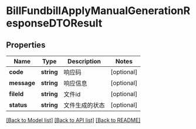 # BillFundbillApplyManualGenerationResponseDTOResult

## Properties
Name | Type | Description | Notes
------------ | ------------- | ------------- | -------------
**code** | **string** | 响应码 | [optional] 
**message** | **string** | 响应信息 | [optional] 
**fileId** | **string** | 文件id | [optional] 
**status** | **string** | 文件生成的状态 | [optional] 

[[Back to Model list]](../README.md#documentation-for-models) [[Back to API list]](../README.md#documentation-for-api-endpoints) [[Back to README]](../README.md)



